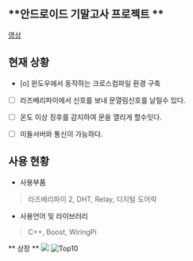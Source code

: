 
## **안드로이드 기말고사 프로젝트 **  ##

[영상](https://www.youtube.com/watch?v=KGw7jAg-7VE)

**현재 상황**
----------
- [o]  윈도우에서 동작하는  크로스컴파일 환경 구축
- [ ]  라즈베리파이에서 신호를 보내 문열림신호를 날릴수 있다.
- [ ]  온도 이상 징후를 감지하여 문을 열리게 할수잇다.
- [ ] 미들서버와 통신이 가능하다.
  

**사용 현황**
----------
 - 사용부품
 > 라즈베리파이 2, DHT, Relay, 디지털 도어락 
 
 - 사용언어 및 라이브러리
>  C++, Boost, WiringPi

 ** 상장 **
 ![](photo_2017-02-20_08-56-47.jpg)
 ![Top10](photo_2017-02-20_08-56-57.jpg)
